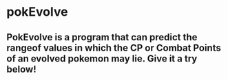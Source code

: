# pokEvolve

## PokEvolve is a program that can predict the <bold>range</bold>of values in which the <bold>CP</bold> or <bold>Combat Points</bold> of an evolved pokemon may lie. Give it a try below! </p>
